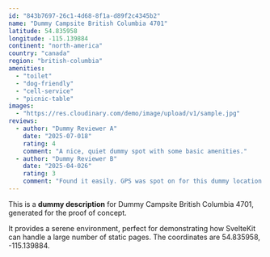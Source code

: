 ```yaml
---
id: "843b7697-26c1-4d68-8f1a-d89f2c4345b2"
name: "Dummy Campsite British Columbia 4701"
latitude: 54.835958
longitude: -115.139884
continent: "north-america"
country: "canada"
region: "british-columbia"
amenities:
  - "toilet"
  - "dog-friendly"
  - "cell-service"
  - "picnic-table"
images:
  - "https://res.cloudinary.com/demo/image/upload/v1/sample.jpg"
reviews:
  - author: "Dummy Reviewer A"
    date: "2025-07-018"
    rating: 4
    comment: "A nice, quiet dummy spot with some basic amenities."
  - author: "Dummy Reviewer B"
    date: "2025-04-026"
    rating: 3
    comment: "Found it easily. GPS was spot on for this dummy location."
---
```


This is a **dummy description** for Dummy Campsite British Columbia 4701, generated for the proof of concept.

It provides a serene environment, perfect for demonstrating how SvelteKit can handle a large number of static pages. The coordinates are 54.835958, -115.139884.
